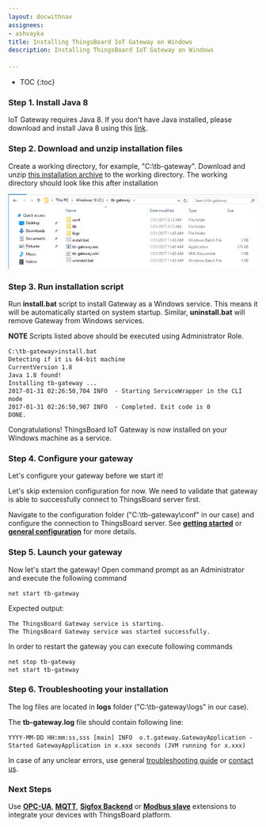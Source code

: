 ```yaml
---
layout: docwithnav
assignees:
- ashvayka
title: Installing ThingsBoard IoT Gateway on Windows
description: Installing ThingsBoard IoT Gateway on Windows

---
```


* TOC
{:toc}


### Step 1. Install Java 8

IoT Gateway requires Java 8. If you don't have Java installed, please download and install Java 8 using this [link](https://java.com/en/download/).
 
### Step 2. Download and unzip installation files
 
Create a working directory, for example, "C:\tb-gateway".
Download and unzip [this installation archive](https://github.com/thingsboard/thingsboard-gateway/releases/download/v1.2.1/tb-gateway-windows-1.2.1.zip) to the working directory.
The working directory should look like this after installation

 ![image](/images/gateway/windows-folder.png)

### Step 3. Run installation script

Run **install.bat** script to install Gateway as a Windows service. 
This means it will be automatically started on system startup.
Similar, **uninstall.bat** will remove Gateway from Windows services.
 
**NOTE** Scripts listed above should be executed using Administrator Role.

```text
C:\tb-gateway>install.bat
Detecting if it is 64-bit machine
CurrentVersion 1.8
Java 1.8 found!
Installing tb-gateway ...
2017-01-31 02:26:50,704 INFO  - Starting ServiceWrapper in the CLI mode
2017-01-31 02:26:50,907 INFO  - Completed. Exit code is 0
DONE.
```

Congratulations! ThingsBoard IoT Gateway is now installed on your Windows machine as a service.

### Step 4. Configure your gateway

Let's configure your gateway before we start it! 

Let's skip extension configuration for now. 
We need to validate that gateway is able to successfully connect to ThingsBoard server first.

Navigate to the configuration folder ("C:\tb-gateway\conf" in our case) and configure the connection to ThingsBoard server.
See [**getting started**](/docs/iot-gateway/getting-started/) or [**general configuration**](/docs/iot-gateway/configuration/) for more details.

### Step 5. Launch your gateway

Now let's start the gateway!
Open command prompt as an Administrator and execute the following command

```shell
net start tb-gateway
```

Expected output:

```text
The ThingsBoard Gateway service is starting.
The ThingsBoard Gateway service was started successfully.
```

In order to restart the gateway you can execute following commands

```shell
net stop tb-gateway
net start tb-gateway
```

### Step 6. Troubleshooting your installation

The log files are located in **logs** folder ("C:\tb-gateway\logs" in our case).

The **tb-gateway.log** file should contain following line:

```text
YYYY-MM-DD HH:mm:ss,sss [main] INFO  o.t.gateway.GatewayApplication - Started GatewayApplication in x.xxx seconds (JVM running for x.xxx)

```

In case of any unclear errors, use general [troubleshooting guide](/docs/user-guide/troubleshooting/#getting-help) or [contact us](/docs/contact-us/).
  
### Next Steps

Use [**OPC-UA**](/docs/iot-gateway/getting-started/#step-9-connect-to-external-opc-ua-server), [**MQTT**](/docs/iot-gateway/getting-started/#step-8-connect-to-external-mqtt-broker), [**Sigfox Backend**](/docs/iot-gateway/getting-started/#step-10-connect-to-sigfox-backend) or [**Modbus slave**](/docs/iot-gateway/getting-started/#step-11-connect-to-modbus-slave) extensions to integrate your devices with ThingsBoard platform.